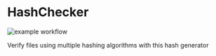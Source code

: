 # HashChecker

![example workflow](https://github.com/Gullen/HashChecker/actions/workflows/pythonTest/badge.svg)

Verify files using multiple hashing algorithms with this hash generator
